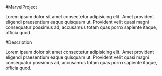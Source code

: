#MarvelProject

Lorem ipsum dolor sit amet consectetur adipisicing elit. Amet provident eligendi praesentium eaque quisquam ut. Provident velit quasi magni consequatur possimus ad, accusamus totam quas porro sapiente itaque, officia quod.

#Description

Lorem ipsum dolor sit amet consectetur adipisicing elit. Amet provident eligendi praesentium eaque quisquam ut. Provident velit quasi magni consequatur possimus ad, accusamus totam quas porro sapiente itaque, officia quod.

